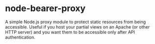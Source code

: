 node-bearer-proxy
=================

A simple Node.js proxy module to protect static resources from being accessible. 
Useful if you host your partial views on an Apache (or other HTTP server) and you want them to be accessible only after API authentication.
